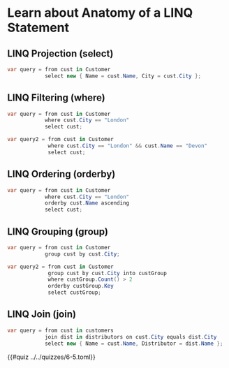 # Learn about Anatomy of a LINQ Statement

## LINQ Projection (select)

```csharp
var query = from cust in Customer
            select new { Name = cust.Name, City = cust.City };
```

## LINQ Filtering (where)

```csharp
var query = from cust in Customer
            where cust.City == "London"
            select cust;

var query2 = from cust in Customer
             where cust.City == "London" && cust.Name == "Devon"
             select cust;
```

## LINQ Ordering (orderby)

```csharp
var query = from cust in Customer
            where cust.City == "London"
            orderby cust.Name ascending
            select cust;
```

## LINQ Grouping (group)

```csharp
var query = from cust in Customer
            group cust by cust.City;

var query2 = from cust in Customer
             group cust by cust.City into custGroup
             where custGroup.Count() > 2
             orderby custGroup.Key
             select custGroup;
```

## LINQ Join (join)

```csharp
var query = from cust in customers
            join dist in distributors on cust.City equals dist.City
            select new { Name = cust.Name, Distributor = dist.Name };
```

{{#quiz ../../quizzes/6-5.toml}}
